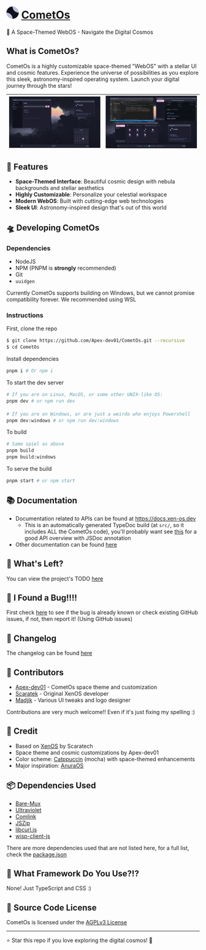 # <img src="./assets/logo.svg" width="32px" height="32px"> [CometOs](https://xen-os.dev)

🚀 A Space-Themed WebOS - Navigate the Digital Cosmos

## What is CometOs?

CometOs is a highly customizable space-themed "WebOS" with a stellar UI and cosmic features. Experience the universe of possibilities as you explore this sleek, astronomy-inspired operating system. Launch your digital journey through the stars!

![Screenshot](./assets/screenshot.png) | ![Screenshot 2](./assets/screenshot-two.png) |
| --- | --- |

## 🌌 Features

- **Space-Themed Interface**: Beautiful cosmic design with nebula backgrounds and stellar aesthetics
- **Highly Customizable**: Personalize your celestial workspace
- **Modern WebOS**: Built with cutting-edge web technologies
- **Sleek UI**: Astronomy-inspired design that's out of this world

## 🛸 Developing CometOs

### Dependencies

- NodeJS
- NPM (PNPM is **strongly** recommended)
- Git
- `uuidgen`

Currently CometOs supports building on Windows, but we cannot promise compatibility forever. We recommended using WSL

### Instructions

First, clone the repo

```sh
$ git clone https://github.com/Apex-dev01/CometOs.git --recursive
$ cd CometOs
```

Install dependencies

```sh
pnpm i # Or npm i
```

To start the dev server

```sh
# If you are on Linux, MacOS, or some other UNIX-like OS:
pnpm dev # or npm run dev

# If you are on Windows, or are just a weirdo who enjoys Powershell
pnpm dev:windows # or npm run dev:windows
```

To build

```sh
# Same spiel as above
pnpm build
pnpm build:windows
```

To serve the build

```sh
pnpm start # or npm start
```

## 📚 Documentation

- Documentation related to APIs can be found at https://docs.xen-os.dev
  - This is an automatically generated TypeDoc build (at `src/`, so it includes ALL the CometOs code), you'll probably want see [this](https://docs.xen-os.dev/modules/xen.html) for a good API overview with JSDoc annotation
- Other documentation can be found [here](./md_docs/README.md)

## 🚧 What's Left?

You can view the project's TODO [here](./TODO.md)

## 🐛 I Found a Bug!!!!

First check [here](./BUGS.md) to see if the bug is already known or check existing GitHub issues, if not, then report it! (Using GitHub issues)

## 📝 Changelog

The changelog can be found [here](./CHANGELOG.md)

## 👥 Contributors

- [Apex-dev01](https://github.com/Apex-dev01) - CometOs space theme and customization
- [Scaratek](https://github.com/scaratech) - Original XenOS developer
- [Madjik](https://github.com/madjikdotpng) - Various UI tweaks and logo designer

Contributions are very much welcome!! Even if it's just fixing my spelling :)

## 🎨 Credit

- Based on [XenOS](https://github.com/Scaratech/XenOS) by Scaratech
- Space theme and cosmic customizations by Apex-dev01
- Color scheme: [Catppuccin](https://catppuccin.com/palette/) (mocha) with space-themed enhancements
- Major inspiration: [AnuraOS](https://anura.pro/)

## 📦 Dependencies Used

- [Bare-Mux](https://github.com/mercuryworkshop/bare-mux)
- [Ultraviolet](https://github.com/titaniumnetwork-dev/ultraviolet)
- [Comlink](https://github.com/GoogleChromeLabs/comlink)
- [JSZip](https://stuk.github.io/jszip/)
- [libcurl.js](https://github.com/ading2210/libcurl.js)
- [wisp-client-js](https://github.com/mercuryworkshop/wisp-client-js)

There are more dependencies used that are not listed here, for a full list, check the [package.json](./package.json)

## 🔧 What Framework Do You Use?!?

None! Just TypeScript and CSS :)

## 📄 Source Code License

CometOs is licensed under the [AGPLv3 License](https://www.gnu.org/licenses/agpl-3.0.en.html)

---

⭐ Star this repo if you love exploring the digital cosmos! 🌠
